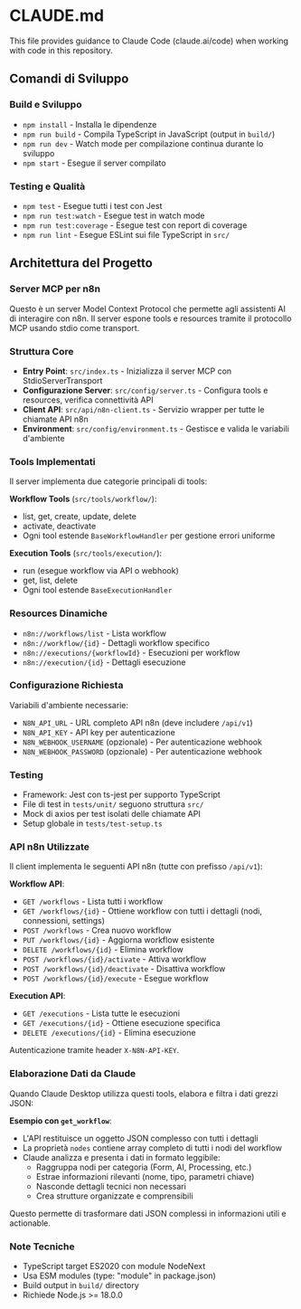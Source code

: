 # CLAUDE.md

This file provides guidance to Claude Code (claude.ai/code) when working with code in this repository.

## Comandi di Sviluppo

### Build e Sviluppo
- `npm install` - Installa le dipendenze
- `npm run build` - Compila TypeScript in JavaScript (output in `build/`)
- `npm run dev` - Watch mode per compilazione continua durante lo sviluppo
- `npm start` - Esegue il server compilato

### Testing e Qualità
- `npm test` - Esegue tutti i test con Jest
- `npm run test:watch` - Esegue test in watch mode
- `npm run test:coverage` - Esegue test con report di coverage
- `npm run lint` - Esegue ESLint sui file TypeScript in `src/`

## Architettura del Progetto

### Server MCP per n8n
Questo è un server Model Context Protocol che permette agli assistenti AI di interagire con n8n. Il server espone tools e resources tramite il protocollo MCP usando stdio come transport.

### Struttura Core
- **Entry Point**: `src/index.ts` - Inizializza il server MCP con StdioServerTransport
- **Configurazione Server**: `src/config/server.ts` - Configura tools e resources, verifica connettività API
- **Client API**: `src/api/n8n-client.ts` - Servizio wrapper per tutte le chiamate API n8n
- **Environment**: `src/config/environment.ts` - Gestisce e valida le variabili d'ambiente

### Tools Implementati
Il server implementa due categorie principali di tools:

**Workflow Tools** (`src/tools/workflow/`):
- list, get, create, update, delete
- activate, deactivate
- Ogni tool estende `BaseWorkflowHandler` per gestione errori uniforme

**Execution Tools** (`src/tools/execution/`):
- run (esegue workflow via API o webhook)
- get, list, delete
- Ogni tool estende `BaseExecutionHandler`

### Resources Dinamiche
- `n8n://workflows/list` - Lista workflow
- `n8n://workflow/{id}` - Dettagli workflow specifico
- `n8n://executions/{workflowId}` - Esecuzioni per workflow
- `n8n://execution/{id}` - Dettagli esecuzione

### Configurazione Richiesta
Variabili d'ambiente necessarie:
- `N8N_API_URL` - URL completo API n8n (deve includere `/api/v1`)
- `N8N_API_KEY` - API key per autenticazione
- `N8N_WEBHOOK_USERNAME` (opzionale) - Per autenticazione webhook
- `N8N_WEBHOOK_PASSWORD` (opzionale) - Per autenticazione webhook

### Testing
- Framework: Jest con ts-jest per supporto TypeScript
- File di test in `tests/unit/` seguono struttura `src/`
- Mock di axios per test isolati delle chiamate API
- Setup globale in `tests/test-setup.ts`

### API n8n Utilizzate
Il client implementa le seguenti API n8n (tutte con prefisso `/api/v1`):

**Workflow API**:
- `GET /workflows` - Lista tutti i workflow
- `GET /workflows/{id}` - Ottiene workflow con tutti i dettagli (nodi, connessioni, settings)
- `POST /workflows` - Crea nuovo workflow
- `PUT /workflows/{id}` - Aggiorna workflow esistente
- `DELETE /workflows/{id}` - Elimina workflow
- `POST /workflows/{id}/activate` - Attiva workflow
- `POST /workflows/{id}/deactivate` - Disattiva workflow
- `POST /workflows/{id}/execute` - Esegue workflow

**Execution API**:
- `GET /executions` - Lista tutte le esecuzioni
- `GET /executions/{id}` - Ottiene esecuzione specifica
- `DELETE /executions/{id}` - Elimina esecuzione

Autenticazione tramite header `X-N8N-API-KEY`.

### Elaborazione Dati da Claude
Quando Claude Desktop utilizza questi tools, elabora e filtra i dati grezzi JSON:

**Esempio con `get_workflow`**:
- L'API restituisce un oggetto JSON complesso con tutti i dettagli
- La proprietà `nodes` contiene array completo di tutti i nodi del workflow
- Claude analizza e presenta i dati in formato leggibile:
  - Raggruppa nodi per categoria (Form, AI, Processing, etc.)
  - Estrae informazioni rilevanti (nome, tipo, parametri chiave)
  - Nasconde dettagli tecnici non necessari
  - Crea strutture organizzate e comprensibili

Questo permette di trasformare dati JSON complessi in informazioni utili e actionable.

### Note Tecniche
- TypeScript target ES2020 con module NodeNext
- Usa ESM modules (type: "module" in package.json)
- Build output in `build/` directory
- Richiede Node.js >= 18.0.0